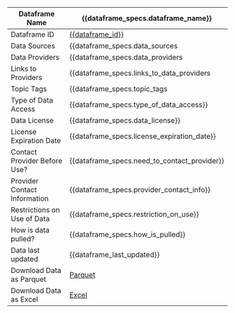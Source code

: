 | Dataframe Name                 | {{dataframe_specs.dataframe_name}}                                                   |
|--------------------------------|--------------------------------------------------------------------------------------|
| Dataframe ID                   | [{{dataframe_id}}](../dataframes/{{pipeline_id}}_{{dataframe_id}}.md)                |
| Data Sources                   | {{dataframe_specs.data_sources | join(', ')}}                                        |
| Data Providers                 | {{dataframe_specs.data_providers | join(', ')}}                                      |
| Links to Providers             | {{dataframe_specs.links_to_data_providers | join(', ')}}                             |
| Topic Tags                     | {{dataframe_specs.topic_tags | join(', ')}}                                          |
| Type of Data Access            | {{dataframe_specs.type_of_data_access}}                                              |
| Data License                   | {{dataframe_specs.data_license}}                                                     |
| License Expiration Date        | {{dataframe_specs.license_expiration_date}}                                          |
| Contact Provider Before Use?   | {{dataframe_specs.need_to_contact_provider}}                                         |
| Provider Contact Information   | {{dataframe_specs.provider_contact_info}}                                            |
| Restrictions on Use of Data    | {{dataframe_specs.restriction_on_use}}                                               |
| How is data pulled?            | {{dataframe_specs.how_is_pulled}}                                                    |
| Data last updated              | {{dataframe_last_updated}}                                                           |
| Download Data as Parquet       | [Parquet](../download_dataframe/{{pipeline_id}}_{{dataframe_id}}.parquet)            |
| Download Data as Excel         | [Excel](../download_dataframe/{{pipeline_id}}_{{dataframe_id}}.xlsx)                 |
